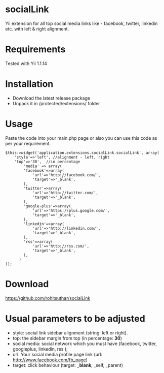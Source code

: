 socialLink
==========

Yii extension for all top social media links like - facebook, twitter, linkedin etc. with left &amp; right alignment.


Requirements
============

Tested with Yii 1.1.14


Installation
============

- Download the latest release package
- Unpack it in /protected/extensions/ folder


Usage
=====

Paste the code into your main.php page or also you can use this code as per your requirement.

~~~
$this->widget('application.extensions.socialLink.socialLink', array(
    'style'=>'left', //alignment - left, right
	'top'=>'30',  //in percentage
        'media' => array(
		'facebook'=>array(
			'url'=>'http://facebook.com/',
			'target'=>'_blank',
		),
        'twitter'=>array(
			'url'=>'http://twitter.com/',
			'target'=>'_blank',
		),
		'google-plus'=>array(
			'url'=>'https://plus.google.com/',
			'target'=>'_blank',
		),
		'linkedin'=>array(
			'url'=>'http://linkedin.com/',
			'target'=>'_blank',
		),
		'rss'=>array(
			'url'=>'http://rss.com/',
			'target'=>'_blank',
		), 
      )
));
~~~


Download
========

https://github.com/rohitsuthar/socialLink



Usual parameters to be adjusted
===============================

- style: social link sidebar alignment (string: left or right).
- top: the sidebar margin from top (in percentage: **30**)
- social media: social network which you must have (facebook, twitter, googleplus, linkedin, rss );
- url: Your social media profile page link (url: http://www.facebook.com/fb_page)
- target: click behaviour (target: **_blank**, _self, _parent)
